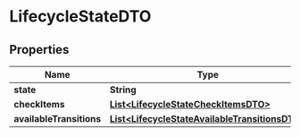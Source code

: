 

# LifecycleStateDTO

## Properties

Name | Type | Description | Notes
------------ | ------------- | ------------- | -------------
**state** | **String** |  |  [optional]
**checkItems** | [**List&lt;LifecycleStateCheckItemsDTO&gt;**](LifecycleStateCheckItemsDTO.md) |  |  [optional]
**availableTransitions** | [**List&lt;LifecycleStateAvailableTransitionsDTO&gt;**](LifecycleStateAvailableTransitionsDTO.md) |  |  [optional]



